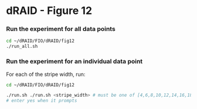 # dRAID - Figure 12

### Run the experiment for all data points
```Bash
cd ~/dRAID/FIO/dRAID/fig12
./run_all.sh
```

### Run the experiment for an individual data point

For each of the stripe width, run:
```Bash
cd ~/dRAID/FIO/dRAID/fig12

./run.sh ./run.sh <stripe_width> # must be one of [4,6,8,10,12,14,16,18]
# enter yes when it prompts
```
